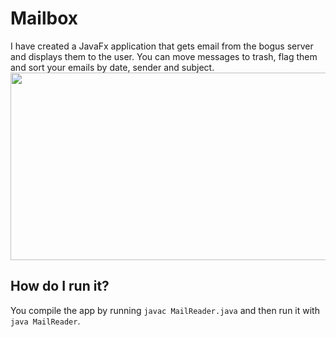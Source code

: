 # Mailbox #
I have created a JavaFx application that gets email from the bogus server and displays them to the user. You can move messages to trash, flag them and sort your emails by date, sender and subject.  
<img src="https://user-images.githubusercontent.com/16352823/29006532-de544244-7abf-11e7-9e95-c069087c6b1e.PNG" width="600px" height="300px"/>

## How do I run it? ##
You compile the app by running ```javac MailReader.java``` and then run it with ```java MailReader```.
